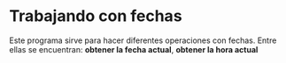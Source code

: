 # Trabajando con fechas

Este programa sirve para hacer diferentes operaciones con fechas. Entre ellas se encuentran: **obtener la fecha actual**, **obtener la hora actual**
